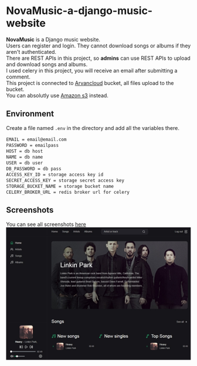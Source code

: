# NovaMusic-a-django-music-website
**NovaMusic** is a Django music website. <br>
Users can register and login. They cannot download songs or albums if they aren't authenticated. <br>
There are REST APIs in this project, so **admins** can use REST APIs to upload and download songs and albums. <br>
I used celery in this project, you will receive an email after submitting a comment. <br>
This project is connected to [Arvancloud](https://www.arvancloud.com/en) bucket, all files upload to the bucket. <br>
You can absolutly use [Amazon s3](https://aws.amazon.com/s3/pricing/) instead. 


## Environment
Create a file named `.env` in the directory and add all the variables there.
```
EMAIL = email@email.com
PASSWORD = emailpass
HOST = db host
NAME = db name
USER = db user
DB_PASSWORD = db pass
ACCESS_KEY_ID = storage access key id
SECRET_ACCESS_KEY = storage secret access key
STORAGE_BUCKET_NAME = storage bucket name
CELERY_BROKER_URL = redis broker url for celery
```

## Screenshots
You can see all screenshots [here](https://github.com/AnonC0DER/NovaMusic-a-django-music-website/tree/main/screenshots)
![ScreenShot](screenshots/home.jpg)
